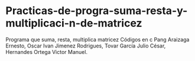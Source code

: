 # Practicas-de-progra-suma-resta-y-multiplicaci-n-de-matricez
Programa que suma, resta, multiplica matricez 
Códigos en c Pang Araizaga Ernesto, Oscar Ivan Jimenez Rodrigues, Tovar García Julio César, Hernandes Ortega Victor Manuel.
